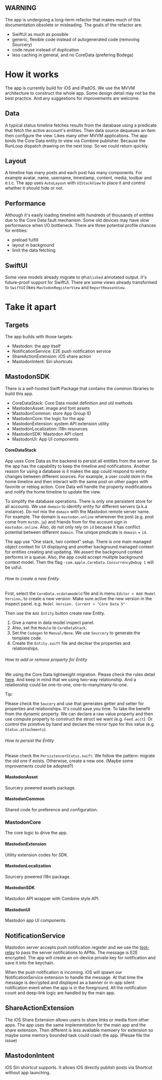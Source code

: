 ## WARNING
The app is undergoing a long-term refactor that makes much of this documentation obsolete or misleading. The goals of the refactor are:
- SwiftUI as much as possible
- generic, flexible code instead of autogenerated code (removing Sourcery)
- code reuse instead of duplication
- less caching in general, and no CoreData (prefering Bodega)

# How it works
The app is currently build for iOS and iPadOS. We use the MVVM architecture to construct the whole app. Some design detail may not be the best practice. And any suggestions for improvements are welcome.

## Data
A typical status timeline fetches results from the database using a predicate that fetch the active account's entities. Then data source dequeues an item then configure the view. Likes many other MVVM applications. The app binds the Core Data entity to view via Combine publisher. Because the RunLoop dispatch drawing on the next loop. So we could return quickly. 

## Layout
A timeline has many posts and each post has many components. For example avatar, name, username, timestamp, content, media, toolbar and e.t.c. The app uses `AutoLayout` with `UIStackView` to place it and control whether it should hide or not. 

## Performance
Although it's easily loading timeline with hundreds of thousands of entities due to the Core Data fault mechanism. Some old devices may have slow performance when I/O bottleneck. There are three potential profile chances for entities: 
- preload fulfill 
- layout in background
- limit the data fetching

## SwiftUI
Some view models already migrate to `@Published` annotated output. It's future-proof support for SwiftUI. There are some views already transformed to `SwiftUI` likes `MastodonRegisterView` and `ReportReasonView`.

# Take it apart 
## Targets
The app builds with those targets:

- Mastodon: the app itself
- NotificationService: E2E push notification service
- ShareActionExtension: iOS share action
- MastodonIntent: Siri shortcuts

## MastodonSDK
There is a self-hosted Swift Package that contains the common libraries to build this app. 

- CoreDataStack: Core Data model definition and util methods
- MastodonAsset: image and font assets
- MastodonCommon: store App Group ID
- MastodonCore: the logic for the app
- MastodonExtension: system API extension utility
- MastodonLocalization: i18n resources
- MastodonSDK: Mastodon API client
- MastodonUI: App UI components

#### CoreDataStack
App uses Core Data as the backend to persist all entitles from the server. So the app has the capability to keep the timeline and notifications. Another reason for using a database is it makes the app could respond to entity changes between different sources. For example, a user could skim in the home timeline and then interact with the same post on other pages with favorite or reblog action. Core Data will handle the property modifications and notify the home timeline to update the view.

To simplify the database operations. There is only one persistent store for all accounts. We use `domain` to identify entity for different servers (a.k.a instance). Do not mix the `domain` with the Mastodon remote server name. For example. The domain is `mastodon.online` whereever the post (e.g. post come from `mstdn.jp`) and friends from for the account sign in `mastodon.online`. Also, do not only rely on `id` because it has conflict potential between different `domain`. The unique predicate is `domain` + `id`.

The app use "One stack, two context" setup. There is one main managed object context for UI displaying and another background managed context for entities creating and updating. We assert the background context performs in a queue. Also, the app could accept mulitple background context model. Then the flag `-com.apple.CoreData.ConcurrencyDebug 1` will be usful.

###### How to create a new Entity
First, select the `CoreData.xcdatamodeld` file and in menu `Editor > Add Model Version…` to create a new version. Make sure active the new version in the inspect panel. e.g. `Model Version. Current > "Core Data 5"`

Then use the `Add Entity` button create new Entity. 
1. Give a name in data model inspect panel. 
2. Also, set the `Module` to `CoreDataStack`. 
3. Set the `Codegen` to  `Manual/None`. We use `Sourcery` to generate the template code.
4. Create the `Entity.swift` file and declear the properties and relationships.

###### How to add or remove property for Entity
We using the Core Data lightweight migration. Please check the rules detail [here](https://developer.apple.com/documentation/coredata/using_lightweight_migration). And keep in mind that we using two-way relationship. And a relationship could be one-to-one, one-to-many/many-to-one. 

Tip: 

Please check the `Soucery` and use that generates getter and setter for properties and relationships. It's could save you time. To take the benefit from the dynamic property. We can declare a raw value property and then use compute property to construct the struct we want (e.g. `Feed.acct`). Or control the primitive by hand and declare the mirror type for this value (e.g `Status.attachments`).

###### How to persist the Entity
Please check the `Persistence+Status.swift`. We follow the pattern: migrate the old one if exists. Otherwise, create a new one. (Maybe some improvements could be adopted?)

#### MastodonAsset
Sourcery powered assets package.

#### MastodonCommon
Shared code for preference and configuration.

### MastodonCore
The core logic to drive the app.

#### MastodonExtension
Utility extension codes for SDK.

#### MastodonLocalization
Sourcery powered i18n package.

#### MastodonSDK
Mastodon API wrapper with Combine style API.

#### MastodonUI
Mastodon app UI components.

## NotificationService
Mastodon server accepts push notification register and we use the [toot-relay](https://github.com/DagAgren/toot-relay) to pass the server notifications to APNs. The message is E2E encrypted. The app will create an on-device private key for notification and save it into the keychain.

When the push notification is incoming. iOS will spawn our NotificationService extension to handle the message. At that time the message is decrypted and displayed as a banner or in-app silent notification event when the app is in the foreground. All the notification count and deep-link logic are handled by the main app.

## ShareActionExtension
The iOS Share Extension allows users to share links or media from other apps. The app uses the same implementation for the main app and the share extension. Then different is less available memoery for extension so maybe some memory bounded task could crash the app. (Plesae file the issue)

## MastodonIntent
iOS Siri shortcut supports. It allows iOS directly publish posts via Shortcut without app launching.
